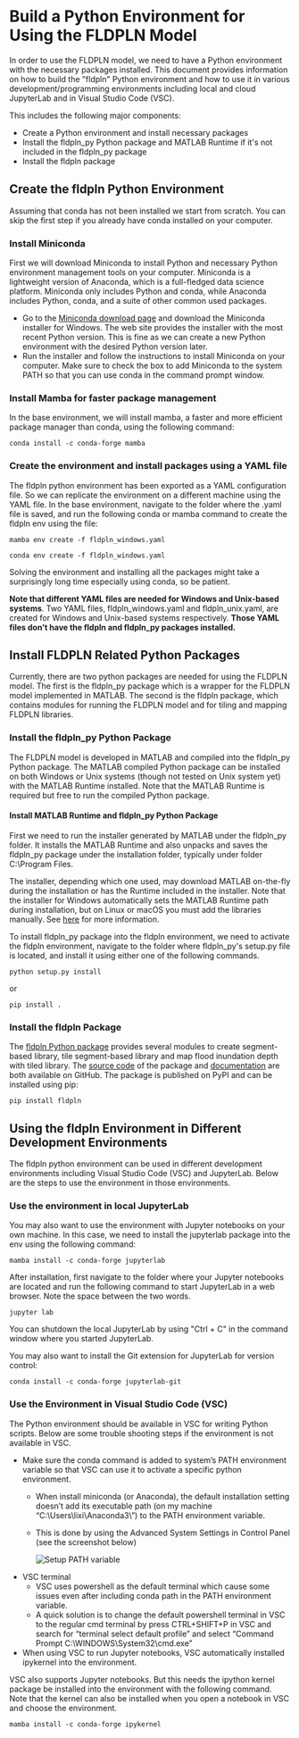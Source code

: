 # Build a Python Environment for Using the FLDPLN Model

In order to use the FLDPLN model, we need to have a Python environment with the necessary packages installed. This document provides information on how to build the "fldpln" Python environment and how to use it in various development/programming environments including local and cloud JupyterLab and in Visual Studio Code (VSC). 

This includes the following major components:
* Create a Python environment and install necessary packages
* Install the fldpln_py Python package and MATLAB Runtime if it's not included in the fldpln_py package
* Install the fldpln package

## Create the fldpln Python Environment

Assuming that conda has not been installed we start from scratch. You can skip the first step if you already have conda installed on your computer.

### Install Miniconda

First we will download Miniconda to install Python and necessary Python environment management tools on your computer. Miniconda is a lightweight version of Anaconda, which is a full-fledged data science platform. Miniconda only includes Python and conda, while Anaconda includes Python, conda, and a suite of other common used packages.

* Go to the [Miniconda download page](https://docs.conda.io/en/latest/miniconda.html#windows-installers) and download the Miniconda installer for Windows. The web site provides the installer with the most recent Python version. This is fine as we can create a new Python environment with the desired Python version later.
* Run the installer and follow the instructions to install Miniconda on your computer. Make sure to check the box to add Miniconda to the system PATH so that you can use conda in the command prompt window.

### Install Mamba for faster package management

In the base environment, we will install mamba, a faster and more efficient package manager than conda, using the following command:
```
conda install -c conda-forge mamba
```

### Create the environment and install packages using a YAML file

The fldpln python environment has been exported as a YAML configuration file. So we can replicate the environment on a different machine using the YAML file. In the base environment, navigate to the folder where the .yaml file is saved, and run the following conda or mamba command to create the fldpln env using the file:
```
mamba env create -f fldpln_windows.yaml
```
```
conda env create -f fldpln_windows.yaml
```
  
Solving the environment and installing all the packages might take a surprisingly long time especially using conda, so be patient.

**Note that different YAML files are needed for Windows and Unix-based systems**. Two YAML files, fldpln_windows.yaml and fldpln_unix.yaml, are created for Windows and Unix-based systems respectively. **Those YAML files don't have the fldpln and fldpln_py packages installed.**

## Install FLDPLN Related Python Packages

Currently, there are two python packages are needed for using the FLDPLN model. The first is the fldpln_py package which is a wrapper for the FLDPLN model implemented in MATLAB. The second is the fldpln package, which contains modules for running the FLDPLN model and for tiling and mapping FLDPLN libraries.  

### Install the fldpln_py Python Package

The FLDPLN model is developed in MATLAB and compiled into the fldpln_py Python package. The MATLAB compiled Python package can be installed on both Windows or Unix systems (though not tested on Unix system yet) with the MATLAB Runtime installed. Note that the MATLAB Runtime is required but free to run the compiled Python package.

#### Install MATLAB Runtime and fldpln_py Python Package

First we need to run the installer generated by MATLAB under the fldpln_py folder. It installs the MATLAB Runtime and also unpacks and saves the fldpln_py package under the installation folder, typically under folder C:\Program Files.

The installer, depending which one used, may download MATLAB on-the-fly during the installation or has the Runtime included in the installer. Note that the installer for Windows automatically sets the MATLAB Runtime path during installation, but on Linux or macOS you must add the libraries manually. See [here](https://www.mathworks.com/help/compiler_sdk/cxx/mcr-path-settings-for-run-time-deployment.html) for more information.

To install fldpln_py package into the fldpln environment, we need to activate the fldpln environment, navigate to the folder where fldpln_py's setup.py file is located, and install it using either one of the following commands.  
```
python setup.py install
```
or
```
pip install .
```

### Install the fldpln Package

The [fldpln Python package](https://pypi.org/project/fldpln/) provides several modules to create segment-based library, tile segment-based library and map flood inundation depth with tiled library. The [source code](https://github.com/XingongLi/fldpln) of the package and [documentation](https://xingongli.github.io/fldpln/) are both available on GitHub. The package is published on PyPI and can be installed using pip:
```
pip install fldpln
``` 

## Using the fldpln Environment in Different Development Environments

The fldpln python environment can be used in different development environments including Visual Studio Code (VSC) and JupyterLab. Below are the steps to use the environment in those environments.

### Use the environment in local JupyterLab

You may also want to use the environment with Jupyter notebooks on your own machine. In this case, we need to install the jupyterlab package into the env using the following command:
  ```
  mamba install -c conda-forge jupyterlab
  ```
After installation, first navigate to the folder where your Jupyter notebooks are located and run the following command to start JupyterLab in a web browser. Note the space between the two words.
```
jupyter lab
```
You can shutdown the local JupyterLab by using "Ctrl + C" in the command window where you started JupyterLab.

You may also want to install the Git extension for JupyterLab for version control:
  ```
  conda install -c conda-forge jupyterlab-git
  ```

### Use the Environment in Visual Studio Code (VSC)

The Python environment should be available in VSC for writing Python scripts. Below are some trouble shooting steps if the environment is not available in VSC.
* Make sure the conda command is added to system’s PATH environment variable so that VSC can use it to activate a specific python environment.
  * When install miniconda (or Anaconda), the default installation setting doesn’t add its executable path (on my machine “C:\Users\lixi\Anaconda3\”) to the PATH environment variable.
  * This is done by using the Advanced System Settings in Control Panel (see the screenshot below)

    ![Setup PATH variable](./images/PATH_environment_variables.png)
* VSC terminal 
  * VSC uses powershell as the default terminal which cause some issues even after including conda path in the PATH environment variable.
  * A quick solution is to change the default powershell terminal in VSC to the regular cmd terminal by press CTRL+SHIFT+P in VSC and search for “terminal select default profile” and select “Command Prompt C:\WINDOWS\System32\cmd.exe”
* When using VSC to run Jupyter notebooks, VSC automatically installed ipykernel into the environment.

VSC also supports Jupyter notebooks. But this needs the ipython kernel package be installed into the environment with the following command. Note that the kernel can also be installed when you open a notebook in VSC and choose the environment.
  ```
  mamba install -c conda-forge ipykernel
  ```
